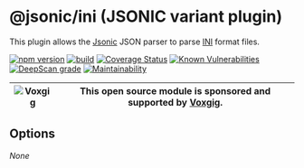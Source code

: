 # @jsonic/ini (JSONIC variant plugin)

This plugin allows the [Jsonic](https://jsonic.senecajs.org) JSON parser
to parse [INI](https://github.com/microsoft/node-ini-parser) format files.


[![npm version](https://img.shields.io/npm/v/@jsonic/ini.svg)](https://npmjs.com/package/@jsonic/ini)
[![build](https://github.com/jsonicjs/ini/actions/workflows/build.yml/badge.svg)](https://github.com/jsonicjs/ini/actions/workflows/build.yml)
[![Coverage Status](https://coveralls.io/repos/github/jsonicjs/ini/badge.svg?branch=main)](https://coveralls.io/github/jsonicjs/ini?branch=main)
[![Known Vulnerabilities](https://snyk.io/test/github/jsonicjs/ini/badge.svg)](https://snyk.io/test/github/jsonicjs/ini)
[![DeepScan grade](https://deepscan.io/api/teams/5016/projects/25267/branches/788638/badge/grade.svg)](https://deepscan.io/dashboard#view=project&tid=5016&pid=25267&bid=788638)
[![Maintainability](https://api.codeclimate.com/v1/badges/6da148ebd83e336cdcbe/maintainability)](https://codeclimate.com/github/jsonicjs/ini/maintainability)


| ![Voxgig](https://www.voxgig.com/res/img/vgt01r.png) | This open source module is sponsored and supported by [Voxgig](https://www.voxgig.com). |
| ---------------------------------------------------- | --------------------------------------------------------------------------------------- |



<!--START:options-->
## Options
_None_
<!--END:options-->








